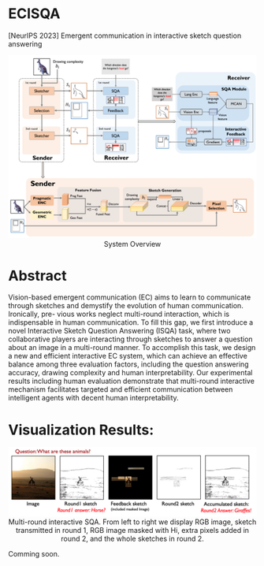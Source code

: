 # ECISQA
[NeurIPS 2023] Emergent communication in interactive sketch question answering

<div>			<!--块级封装-->
    <center>	<!--将图片和文字居中-->
    <img src="figure/systemoverview.png"
         alt="无法显示图片时显示的文字"
         style="zoom:这里写图片的缩放百分比"/>
    <br>		<!--换行-->
    System Overview	<!--标题-->
    </center>
</div>

# Abstract

Vision-based emergent communication (EC) aims to learn to communicate through sketches and demystify the evolution of human communication. Ironically, pre- vious works neglect multi-round interaction, which is indispensable in human communication. To fill this gap, we first introduce a novel Interactive Sketch Question Answering (ISQA) task, where two collaborative players are interacting through sketches to answer a question about an image in a multi-round manner. To accomplish this task, we design a new and efficient interactive EC system, which can achieve an effective balance among three evaluation factors, including the question answering accuracy, drawing complexity and human interpretability. Our experimental results including human evaluation demonstrate that multi-round interactive mechanism facilitates targeted and efficient communication between intelligent agents with decent human interpretability.

# Visualization Results:

<div>			<!--块级封装-->
    <center>	<!--将图片和文字居中-->
    <img src="figure/visualizationresults.png"
         alt="无法显示图片时显示的文字"
         style="zoom:这里写图片的缩放百分比"/>
    <br>		<!--换行-->
    Multi-round interactive SQA. From left to right we display RGB image, sketch transmitted in round 1, RGB image masked with Hi, extra pixels added in round 2, and the whole sketches in round 2.	<!--标题-->
    </center>
</div>


Comming soon.